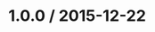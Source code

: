 <!--remark setext-->

<!--lint disable no-multiple-toplevel-headings-->

1.0.0 / 2015-12-22
==================
